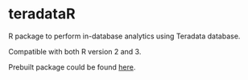 teradataR
=========

R package to perform in-database analytics using Teradata database.

Compatible with both R version 2 and 3.

Prebuilt package could be found [here](https://github.com/Teradata/teradataR/raw/master/build/teradataR_1.1.0.tar.gz).
